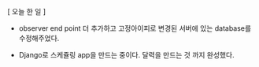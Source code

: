 \[ 오늘 한 일 \]

- observer end point 더 추가하고 고정아이피로 변경된 서버에 있는 database를 수정해주었다.

- Django로 스케쥴링 app을 만드는 중이다. 달력을 만드는 것 까지 완성했다.
